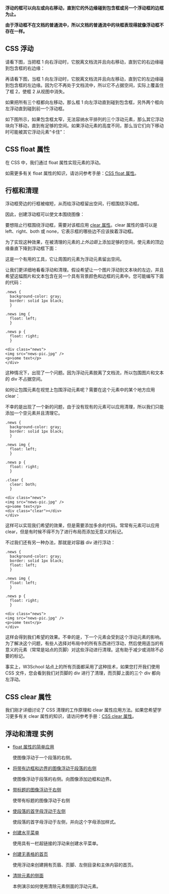 **浮动的框可以向左或向右移动，直到它的外边缘碰到包含框或另一个浮动框的边框为止。**

**由于浮动框不在文档的普通流中，所以文档的普通流中的块框表现得就像浮动框不存在一样。**

## CSS 浮动

请看下图，当把框 1 向右浮动时，它脱离文档流并且向右移动，直到它的右边缘碰到包含框的右边缘：

再请看下图，当框 1 向左浮动时，它脱离文档流并且向左移动，直到它的左边缘碰到包含框的左边缘。因为它不再处于文档流中，所以它不占据空间，实际上覆盖住了框 2，使框 2 从视图中消失。

如果把所有三个框都向左移动，那么框 1 向左浮动直到碰到包含框，另外两个框向左浮动直到碰到前一个浮动框。

如下图所示，如果包含框太窄，无法容纳水平排列的三个浮动元素，那么其它浮动块向下移动，直到有足够的空间。如果浮动元素的高度不同，那么当它们向下移动时可能被其它浮动元素“卡住”：

## CSS float 属性

在 CSS 中，我们通过 float 属性实现元素的浮动。

如需更多有关 float 属性的知识，请访问参考手册：[CSS float 属性](http://www.w3school.com.cn/cssref/pr_class_float.asp)。

## 行框和清理

浮动框旁边的行框被缩短，从而给浮动框留出空间，行框围绕浮动框。

因此，创建浮动框可以使文本围绕图像：

要想阻止行框围绕浮动框，需要对该框应用 [clear 属性](http://www.w3school.com.cn/cssref/pr_class_clear.asp)。clear 属性的值可以是 left、right、both 或 none，它表示框的哪些边不应该挨着浮动框。

为了实现这种效果，在被清理的元素的*上外边距*上添加足够的空间，使元素的顶边缘垂直下降到浮动框下面：

这是一个有用的工具，它让周围的元素为浮动元素留出空间。

让我们更详细地看看浮动和清理。假设希望让一个图片浮动到文本块的左边，并且希望这幅图片和文本包含在另一个具有背景颜色和边框的元素中。您可能编写下面的代码：

```
.news {
  background-color: gray;
  border: solid 1px black;
  }

.news img {
  float: left;
  }

.news p {
  float: right;
  }

<div class="news">
<img src="news-pic.jpg" />
<p>some text</p>
</div>

```

这种情况下，出现了一个问题。因为浮动元素脱离了文档流，所以包围图片和文本的 div 不占据空间。

如何让包围元素在视觉上包围浮动元素呢？需要在这个元素中的某个地方应用 clear：

不幸的是出现了一个新的问题，由于没有现有的元素可以应用清理，所以我们只能添加一个空元素并且清理它。

```
.news {
  background-color: gray;
  border: solid 1px black;
  }

.news img {
  float: left;
  }

.news p {
  float: right;
  }

.clear {
  clear: both;
  }

<div class="news">
<img src="news-pic.jpg" />
<p>some text</p>
<div class="clear"></div>
</div>

```

这样可以实现我们希望的效果，但是需要添加多余的代码。常常有元素可以应用 clear，但是有时候不得不为了进行布局而添加无意义的标记。

不过我们还有另一种办法，那就是对容器 div 进行浮动：

```
.news {
  background-color: gray;
  border: solid 1px black;
  float: left;
  }

.news img {
  float: left;
  }

.news p {
  float: right;
  }

<div class="news">
<img src="news-pic.jpg" />
<p>some text</p>
</div>

```

这样会得到我们希望的效果。不幸的是，下一个元素会受到这个浮动元素的影响。为了解决这个问题，有些人选择对布局中的所有东西进行浮动，然后使用适当的有意义的元素（常常是站点的页脚）对这些浮动进行清理。这有助于减少或消除不必要的标记。

事实上，W3School 站点上的所有页面都采用了这种技术，如果您打开我们使用 CSS 文件，您会看到我们对页脚的 div 进行了清理，而页脚上面的三个 div 都向左浮动。

## CSS clear 属性

我们刚才详细讨论了 CSS 清理的工作原理和 clear 属性应用方法。如果您希望学习更多有关 clear 属性的知识，请访问参考手册：[CSS clear 属性](http://www.w3school.com.cn/cssref/pr_class_clear.asp)。

## 浮动和清理 实例

- [float 属性的简单应用](http://www.w3school.com.cn/tiy/t.asp?f=csse_float)

  使图像浮动于一个段落的右侧。

- [将带有边框和边界的图像浮动于段落的右侧](http://www.w3school.com.cn/tiy/t.asp?f=csse_float2)

  使图像浮动于段落的右侧。向图像添加边框和边界。

- [带标题的图像浮动于右侧](http://www.w3school.com.cn/tiy/t.asp?f=csse_float3)

  使带有标题的图像浮动于右侧

- [使段落的首字母浮动于左侧](http://www.w3school.com.cn/tiy/t.asp?f=csse_float4)

  使段落的首字母浮动于左侧，并向这个字母添加样式。

- [创建水平菜单](http://www.w3school.com.cn/tiy/t.asp?f=csse_float5)

  使用具有一栏超链接的浮动来创建水平菜单。

- [创建无表格的首页](http://www.w3school.com.cn/tiy/t.asp?f=csse_float6)

  使用浮动来创建拥有页眉、页脚、左侧目录和主体内容的首页。

- [清除元素的侧面](http://www.w3school.com.cn/tiy/t.asp?f=csse_class-clear)

  本例演示如何使用清除元素侧面的浮动元素。
